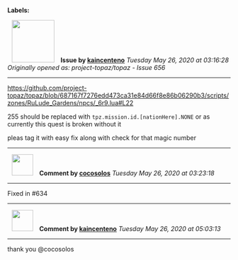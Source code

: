 **Labels:**



<a href="https://github.com/kaincenteno"><img src="https://avatars3.githubusercontent.com/u/26943220?v=4" width="96" height="96" hspace="10"></img></a> **Issue by [kaincenteno](https://github.com/kaincenteno)**
_Tuesday May 26, 2020 at 03:16:28_
_Originally opened as: project-topaz/topaz - Issue 656_

----

https://github.com/project-topaz/topaz/blob/687167f7276edd473ca31e84d66f8e86b06290b3/scripts/zones/RuLude_Gardens/npcs/_6r9.lua#L22

255 should be replaced with `tpz.mission.id.[nationHere].NONE` or as currently this quest is broken without it

pleas tag it with easy fix along with check for that magic number


----
<a href="https://github.com/cocosolos"><img src="https://avatars2.githubusercontent.com/u/2593549?v=4" width="48" height="48" hspace="10"></img></a> **Comment by [cocosolos](https://github.com/cocosolos)**
_Tuesday May 26, 2020 at 03:23:18_

----

Fixed in #634 


----
<a href="https://github.com/kaincenteno"><img src="https://avatars3.githubusercontent.com/u/26943220?v=4" width="48" height="48" hspace="10"></img></a> **Comment by [kaincenteno](https://github.com/kaincenteno)**
_Tuesday May 26, 2020 at 05:03:13_

----

thank you @cocosolos 
